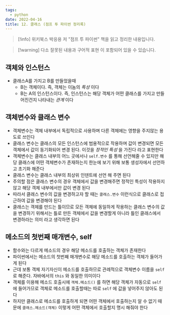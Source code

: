```yaml
---
tags:
  - python
date: 2022-04-16
title: 12. 클래스 (점프 투 파이썬 정리록)
---
```

> [!info] 위키북스 박응용 저 "점프 투 파이썬" 책을 읽고 정리한 내용입니다.

> [!warning] 다소 잘못된 내용과 구어적 표현 이 포함되어 있을 수 있습니다.

## 객체와 인스턴스

- 클래스A를 가지고 B를 만들었을때
	- B는 객체이다. 즉, 객체는 이놈의 *특성* 이다
	- B는 A의 인스턴스이다. 즉, 인스턴스는 해당 객체가 어떤 클래스를 가지고 만들어진건지 나타내는 *관계* 이다

## 객체변수와 클래스 변수

- 객체변수는 객체 내부에서 독립적으로 사용하며 다른 객체에는 영향을 주지않는 용도로 쓰인다
- 클래스 변수는 클래스의 모든 인스턴스에 범용적으로 작용하며 값이 변경되면 모든 객체에서 값이 동기화되어 변경 된다. 이것을 *정적인 특성* 을 가진다 라고 표현한다
- 객체변수는 클래스 내부의 어느 곳에서나 `self.변수` 를 통해 선언해줄 수 있지만 해당 클래스에 어떤 객체변수가 존재하는지 한눈에 보기 위해 보통 생성자에서 선언하고 초기화 해준다
- 클래스 변수는 클래스 내부의 최상위 인덴트에 선언 해 주면 된다
- 주의할 점은 클래스 변수의 경우 객체에서 값을 변경해주면 정적인 특성이 작용하지 않고 해당 객체 내부에서만 값이 변경 된다
- 따라서 클래스 변수의 값을 변경하고자 할 때는 `클래스.변수` 이런식으로 클래스로 접근하여 값을 변경해야 된다
- 클래스는 객체를 만드는 틀이므로 모든 객체에 동일하게 작용하는 클래스 변수의 값을 변경하기 위해서는 틀로 만든 객체에서 값을 변경할게 아니라 틀인 클래스에서 변경하라는 의미 라고 생각하면 된다

## 메소드의 첫번째 매개변수, self

- 함수와는 다르게 메소드의 경우 해당 메소드를 호출하는 객체가 존재한다
- 파이썬에서는 메소드의 첫번째 매개변수로 해당 메소드를 호출하는 객체가 들어가게 된다
- 근데 보통 객체 자기자신이 메소드를 호출하므로 관례적으로 객체변수 이름을 `self` 로 해준다. 자바에서의 `this` 와 동일한 의미이다
- 객체를 이용해 메소드 호출시에 `객체.메소드()` 를 하면 해당 객체가 자동으로 `self` 에 들어가므로 객체로 메소드를 호출할때는 따로 `self` 에 값을 넣어주지 않아도 된다
- 하지만 클래스로 메소드를 호출하게 되면 어떤 객체에서 호출하는지 알 수 없기 때문에 `클래스.메소드(객체)` 이렇게 어떤 객체에서 호출할지 명시 해줘야 한다